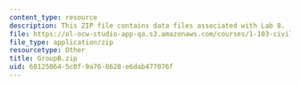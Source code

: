 ```yaml
---
content_type: resource
description: This ZIP file contains data files associated with Lab 8.
file: https://ol-ocw-studio-app-qa.s3.amazonaws.com/courses/1-103-civil-engineering-materials-laboratory-spring-2004/601250645c0f9a768628e6dab477076f_GroupB.zip
file_type: application/zip
resourcetype: Other
title: GroupB.zip
uid: 60125064-5c0f-9a76-8628-e6dab477076f
---
```

